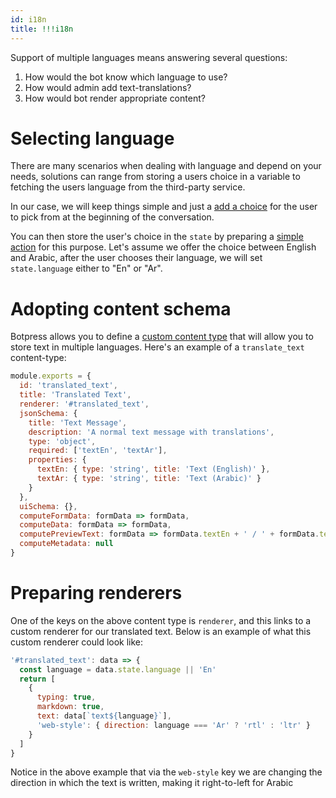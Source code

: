 ```yaml
---
id: i18n
title: !!!i18n
---
```


Support of multiple languages means answering several questions:

1. How would the bot know which language to use?
2. How would admin add text-translations?
3. How would bot render appropriate content?

# Selecting language

There are many scenarios when dealing with language and depend on your needs, solutions can range from storing a users choice in a variable to fetching the users language from the third-party service.

In our case, we will keep things simple and just a [add a choice](/docs/getting_started/trivia_skills/) for the user to pick from at the beginning of the conversation.

You can then store the user's choice in the `state` by preparing a [simple action](/docs/getting_started/trivia_actions/) for this purpose. Let's assume we offer the choice between English and Arabic, after the user chooses their language, we will set `state.language` either to "En" or "Ar".

# Adopting content schema

Botpress allows you to define a [custom content type](/docs/getting_started/trivia_content/) that will allow you to store text in multiple languages. Here's an example of a `translate_text` content-type:

```js
module.exports = {
  id: 'translated_text',
  title: 'Translated Text',
  renderer: '#translated_text',
  jsonSchema: {
    title: 'Text Message',
    description: 'A normal text message with translations',
    type: 'object',
    required: ['textEn', 'textAr'],
    properties: {
      textEn: { type: 'string', title: 'Text (English)' },
      textAr: { type: 'string', title: 'Text (Arabic)' }
    }
  },
  uiSchema: {},
  computeFormData: formData => formData,
  computeData: formData => formData,
  computePreviewText: formData => formData.textEn + ' / ' + formData.textAr,
  computeMetadata: null
}
```

# Preparing renderers

One of the keys on the above content type is `renderer`, and this links to a custom renderer for our translated text. Below is an example of what this custom renderer could look like:

```js
'#translated_text': data => {
  const language = data.state.language || 'En'
  return [
    {
      typing: true,
      markdown: true,
      text: data[`text${language}`],
      'web-style': { direction: language === 'Ar' ? 'rtl' : 'ltr' }
    }
  ]
}
```

Notice in the above example that via the `web-style` key we are changing the direction in which the text is written, making it right-to-left for Arabic

